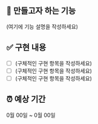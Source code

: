 ## 📌 만들고자 하는 기능

(여기에 기능 설명을 작성하세요)

## ✅ 구현 내용

- [ ]  (구체적인 구현 항목을 작성하세요)
- [ ]  (구체적인 구현 항목을 작성하세요)
- [ ]  (구체적인 구현 항목을 작성하세요)

## ⏰ 예상 기간

0월 00일 ~ 0월 00일
